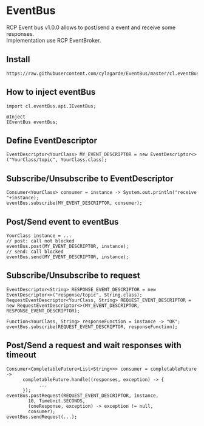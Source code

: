 # EventBus
RCP Event bus v1.0.0 allows to post/send a event and receive some responses.<br>
Implementation use RCP EventBroker.

## Install
```
https://raw.githubusercontent.com/cylagarde/EventBus/master/cl.eventBus.update_site
```

## How to inject eventBus
```
import cl.eventBus.api.IEventBus;

@Inject
IEventBus eventBus;
```

## Define EventDescriptor
```
EventDescriptor<YourClass> MY_EVENT_DESCRIPTOR = new EventDescriptor<>("YourClass/topic", YourClass.class);
```

## Subscribe/Unsubscribe to EventDescriptor
```
Consumer<YourClass> consumer = instance -> System.out.println("receive "+instance);
eventBus.subscribe(MY_EVENT_DESCRIPTOR, consumer);
```

## Post/Send event to eventBus
```
YourClass instance = ...
// post: call not blocked
eventBus.post(MY_EVENT_DESCRIPTOR, instance);
// send: call blocked
eventBus.send(MY_EVENT_DESCRIPTOR, instance);
```

## Subscribe/Unsubscribe to request
```
EventDescriptor<String> RESPONSE_EVENT_DESCRIPTOR = new EventDescriptor<>("response/topic", String.class);
RequestEventDescriptor<YourClass, String> REQUEST_EVENT_DESCRIPTOR = new RequestEventDescriptor<>(MY_EVENT_DESCRIPTOR, RESPONSE_EVENT_DESCRIPTOR);

Function<YourClass, String> responseFunction = instance -> "OK";
eventBus.subscribe(REQUEST_EVENT_DESCRIPTOR, responseFunction);
```

## Post/Send a request and wait responses with timeout
```
Consumer<CompletableFuture<List<String>>> consumer = completableFuture ->
      completableFuture.handle((responses, exception) -> {
      		...
      });
eventBus.postRequest(REQUEST_EVENT_DESCRIPTOR, instance,
        10, TimeUnit.SECONDS,
        (oneResponse, exception) -> exception != null,
        consumer);
eventBus.sendRequest(...);
```
